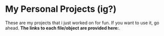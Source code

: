 # My Personal Projects (ig?)

These are my projects that i just worked on for fun.
If you want to use it, go ahead.
**The links to each file/object are provided here:**.
